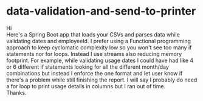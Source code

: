 # data-validation-and-send-to-printer

Hi <br />
Here's a Spring Boot app that loads your CSVs and parses data while validating dates and employeeId.
I prefer using a Functional programming approach to keep cyclomatic complexity low so you won't see too many if statements nor for loops. Instead I use streams also reducing memory footprint. For example, while validating usage dates I could have had like 4 or 6 different if statements looking for all the different month/day combinations but instead I enforce the one format and let user know if there's a problem while still finishing the report.
I will say I probably do need a for loop to print usage details in columns but I ran out of time. <br />
Thanks.

